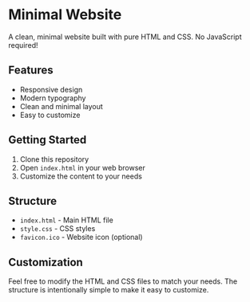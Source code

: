 # Minimal Website

A clean, minimal website built with pure HTML and CSS. No JavaScript required!

## Features

- Responsive design
- Modern typography
- Clean and minimal layout
- Easy to customize

## Getting Started

1. Clone this repository
2. Open `index.html` in your web browser
3. Customize the content to your needs

## Structure

- `index.html` - Main HTML file
- `style.css` - CSS styles
- `favicon.ico` - Website icon (optional)

## Customization

Feel free to modify the HTML and CSS files to match your needs. The structure is intentionally simple to make it easy to customize.
